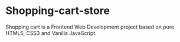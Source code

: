 # Shopping-cart-store
Shopping cart is a Frontend Web Development project based on pure HTML5, CSS3 and Vanilla JavaScript.
